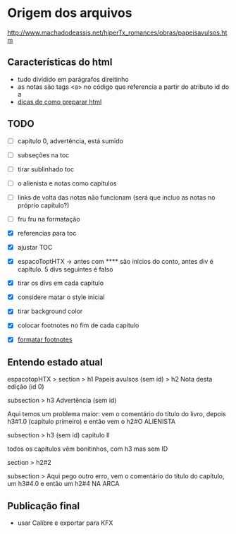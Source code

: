 # Origem dos arquivos

<http://www.machadodeassis.net/hiperTx_romances/obras/papeisavulsos.htm>

## Características do html

- tudo dividido em parágrafos direitinho
- as notas são tags \<a\> no código que referencia a partir do atributo id do a
- [dicas de como preparar html](https://www.aliciaramirez.com/2014/05/how-to-make-a-kindle-ebook-from-scratch/)

## TODO

- [ ] capítulo 0, advertência, está sumido
- [ ] subseções na toc
- [ ] tirar sublinhado toc
- [ ] o alienista e notas como capítulos
- [ ] links de volta das notas não funcionam (será que incluo as notas no próprio capítulo?)
- [ ] fru fru na formatação
- [x] referencias para toc
- [x] ajustar TOC
- [x] espacoToptHTX -> antes com **** são inícios do conto, antes div é capítulo. 5 divs seguintes é falso
- [x] tirar os divs em cada capítulo
- [x] considere matar o style inicial
- [x] tirar background color
- [x] colocar footnotes no fim de cada capítulo
- [x] [formatar footnotes](https://kdp.amazon.com/en_US/help/topic/GH4DRT75GWWAGBTU#footnote_guideline)


## Entendo estado atual

espacotopHTX > section > h1 Papeis avulsos (sem id)
                       > h2 Nota desta edição  (id 0)

subsection > h3 Advertência (sem id)

Aqui temos um problema maior: vem o comentário do título do livro, depois h3#1.0 (capítulo primeiro) e então vem o h2#O ALIENISTA

subsection > h3 (sem id) capítulo II

todos os capítulos vêm bonitinhos, com h3 mas sem ID

section > h2#2

subsection > Aqui pego outro erro, vem o comentário do título do capítulo, um h3#4.0 e então um h2#4 NA ARCA



## Publicação final

- usar Calibre e exportar para KFX
